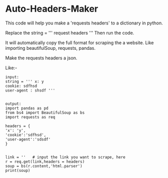 # Auto-Headers-Maker
This code will help you make a 'requests headers' to a dictionary in python.

Replace the string = ''' request headers ''' 
Then run the code.



It will automatically copy the full format for scraping the a website. Like importing beautifulSoup, requests, pandas. 

Make the requests headers a json. 

Like:-
```
input: 
string = ''' x: y
cookie: sdfhsd
user-agent : shsdf '''


output:
import pandas as pd
from bs4 import BeautifulSoup as bs
import requests as req

headers = {
'x': 'y',
'cookie':'sdfhsd',
'user-agent':'sdsdf'
}


link = ''   # input the link you want to scrape, here
r = req.get(link,headers = headers)
soup = bs(r.content,'html.parser')
print(soup)
